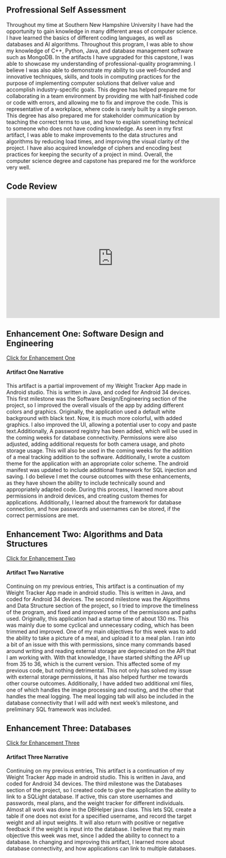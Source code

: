 ## Profressional Self Assessment

Throughout my time at Southern New Hampshire University I have had the opportunity to gain knowledge in many different areas of computer science. I have learned the basics of different coding languages, as well as databases and AI algorithms. Throughout this program, I was able to show my knowledge of C++, Python, Java, and database management software such as MongoDB. In the artifacts I have upgraded for this capstone, I was able to showcase my understanding of professional-quality programming. I believe I was also able to demonstrate my ability to use well-founded and innovative techniques, skills, and tools in computing practices for the purpose of implementing computer solutions that deliver value and accomplish industry-specific goals. This degree has helped prepare me for collaborating in a team environment by providing me with half-finished code or code with errors, and allowing me to fix and improve the code. This is representative of a workplace, where code is rarely built by a single person. This degree has also prepared me for stakeholder communication by teaching the correct terms to use, and how to explain something technical to someone who does not have coding knowledge. As seen in my first artifact, I was able to make improvements to the data structures and algorithms by reducing load times, and improving the visual clarity of the project. I have also acquired knowledge of ciphers and encoding best practices for keeping the security of a project in mind. Overall, the computer science degree and capstone has prepared me for the workforce very well. 

## Code Review
<iframe width="560" height="315" src="https://www.youtube.com/watch?v=TodkkYSiDBA&ab_channel=JacobVirgilio" frameborder="0" allow="accelerometer; autoplay; clipboard-write; encrypted-media; gyroscope; picture-in-picture" allowfullscreen></iframe>

## Enhancement One: Software Design and Engineering

<a href="https://github.com/JVirgilio1/JVirgilio.github.io/blob/main/Enhancement%20One.zip" title=" Click for Enhancement One">Click for Enhancement One</a>

#### Artifact One Narrative
   
   This artifact is a partial improvement of my Weight Tracker App made in Android studio. This is written in Java, and coded for Android 34 devices. This first milestone was the Software Design/Engineering section of the project, so I improved the overall visuals of the app by adding different colors and graphics. Originally, the application used a default white background with black text. Now, it is much more colorful, with added graphics. I also improved the UI, allowing a potential user to copy and paste text.Additionally, A password registry has been added, which will be used in the coming weeks for database connectivity. 
   Permissions were also adjusted, adding additional requests for both camera usage, and photo storage usage. This will also be used in the coming weeks for the addition of a meal tracking addition to the software. Additionally, I wrote a custom theme for the application with an appropriate color scheme. The android manifest was updated to include additional framework for SQL injection and saving. I do believe I met the course outcomes with these enhancements, as they have shown the ability to include technically sound and appropriately adapted code. 
	During this process, I learned more about permissions in android devices, and creating custom themes for applications. Additionally, I learned about the framework for database connection, and how passwords and usernames can be stored, if the correct permissions are met. 
 


## Enhancement Two: Algorithms and Data Structures

<a href="https://github.com/JVirgilio1/JVirgilio.github.io/blob/main/Enhancement%20Two.zip" title=" Click for Enhancement Two">Click for Enhancement Two</a>

#### Artifact Two Narrative

   Continuing on my previous entries, This artifact is a continuation of my Weight Tracker App made in android studio. This is written in Java, and coded for Android 34 devices. The second milestone was the Algorithms and Data Structure section of the project, so I tried to improve the timeliness of the program, and fixed and improved some of the permissions and paths used. Originally, this application had a startup time of about 130 ms. This was mainly due to some cyclical and unnecessary coding, which has been trimmed and improved. One of my main objectives for this week was to add the ability to take a picture of a meal, and upload it to a meal plan. I ran into a bit of an issue with this with permissions, since many commands based around writing and reading external storage are depreciated on the API that I am working with. With that knowledge, I have started shifting the API up from 35 to 36, which is the current version. This affected some of my previous code, but nothing detrimental. This not only has solved my issue with external storage permissions, it has also helped further me towards other course outcomes. 
   Additionally, I have added two additional xml files, one of which handles the image processing and routing, and the other that handles the meal logging. The meal logging tab will also be included in the database connectivity that I will add with next week’s milestone, and preliminary SQL framework was included.


## Enhancement Three: Databases

<a href="https://github.com/JVirgilio1/JVirgilio.github.io/blob/main/Enhancement%20Two.zip" title=" Click for Enhancement Three">Click for Enhancement Three</a>

#### Artifact Three Narrative

   Continuing on my previous entries, This artifact is a continuation of my Weight Tracker App made in android studio. This is written in Java, and coded for Android 34 devices. The third milestone was the Databases section of the project, so I created code to give the application the ability to link to a SQLight database. If active, this can store usernames and passwords, meal plans, and the weight tracker for different individuals. Almost all work was done in the DBHelper java class. This lets SQL create a table if one does not exist for a specified username, and record the target weight and all input weights. It will also return with positive or negative feedback if the weight is input into the database. I believe that my main objective this week was met, since I added the ability to connect to a database. In changing and improving this artifact, I learned more about database connectivity, and how applications can link to multiple databases. 

